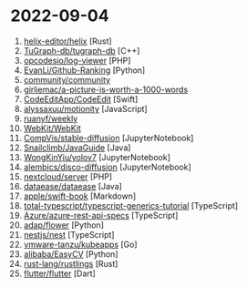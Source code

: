 # 2022-09-04

1. [helix-editor/helix](https://github.com/helix-editor/helix "A post-modern modal text editor.") [Rust]
2. [TuGraph-db/tugraph-db](https://github.com/TuGraph-db/tugraph-db "") [C++]
3. [opcodesio/log-viewer](https://github.com/opcodesio/log-viewer "Fast and beautiful Log Viewer for Laravel") [PHP]
4. [EvanLi/Github-Ranking](https://github.com/EvanLi/Github-Ranking "⭐Github Ranking⭐ Github stars and forks ranking list. Github Top100 stars list of different languages. Automatically update daily. | Github仓库排名，每日自动更新") [Python]
5. [community/community](https://github.com/community/community "Public feedback discussions for: GitHub for Mobile, GitHub Discussions, GitHub Codespaces, GitHub Sponsors, GitHub Issues and more!") 
6. [girliemac/a-picture-is-worth-a-1000-words](https://github.com/girliemac/a-picture-is-worth-a-1000-words "I am trying to describe complex matters in simple doodles!") 
7. [CodeEditApp/CodeEdit](https://github.com/CodeEditApp/CodeEdit "CodeEdit App for macOS – Elevate your code editing experience. Open source, free forever.") [Swift]
8. [alyssaxuu/motionity](https://github.com/alyssaxuu/motionity "The web-based motion graphics editor for everyone 📽") [JavaScript]
9. [ruanyf/weekly](https://github.com/ruanyf/weekly "科技爱好者周刊，每周五发布") 
10. [WebKit/WebKit](https://github.com/WebKit/WebKit "Home of the WebKit project, the browser engine used by Safari, Mail, App Store and many other applications on macOS, iOS and Linux.") 
11. [CompVis/stable-diffusion](https://github.com/CompVis/stable-diffusion "") [JupyterNotebook]
12. [Snailclimb/JavaGuide](https://github.com/Snailclimb/JavaGuide "「Java学习+面试指南」一份涵盖大部分 Java 程序员所需要掌握的核心知识。准备 Java 面试，首选 JavaGuide！") [Java]
13. [WongKinYiu/yolov7](https://github.com/WongKinYiu/yolov7 "Implementation of paper - YOLOv7: Trainable bag-of-freebies sets new state-of-the-art for real-time object detectors") [JupyterNotebook]
14. [alembics/disco-diffusion](https://github.com/alembics/disco-diffusion "") [JupyterNotebook]
15. [nextcloud/server](https://github.com/nextcloud/server "☁️ Nextcloud server, a safe home for all your data") [PHP]
16. [dataease/dataease](https://github.com/dataease/dataease "人人可用的开源数据可视化分析工具。") [Java]
17. [apple/swift-book](https://github.com/apple/swift-book "The Swift Programming Language book") [Markdown]
18. [total-typescript/typescript-generics-tutorial](https://github.com/total-typescript/typescript-generics-tutorial "Interactive tutorial on using generics in TypeScript") [TypeScript]
19. [Azure/azure-rest-api-specs](https://github.com/Azure/azure-rest-api-specs "The source for REST API specifications for Microsoft Azure.") [TypeScript]
20. [adap/flower](https://github.com/adap/flower "Flower - A Friendly Federated Learning Framework") [Python]
21. [nestjs/nest](https://github.com/nestjs/nest "A progressive Node.js framework for building efficient, scalable, and enterprise-grade server-side applications on top of TypeScript & JavaScript (ES6, ES7, ES8) 🚀") [TypeScript]
22. [vmware-tanzu/kubeapps](https://github.com/vmware-tanzu/kubeapps "A web-based UI for deploying and managing applications in Kubernetes clusters") [Go]
23. [alibaba/EasyCV](https://github.com/alibaba/EasyCV "An all-in-one toolkit for computer vision") [Python]
24. [rust-lang/rustlings](https://github.com/rust-lang/rustlings "🦀 Small exercises to get you used to reading and writing Rust code!") [Rust]
25. [flutter/flutter](https://github.com/flutter/flutter "Flutter makes it easy and fast to build beautiful apps for mobile and beyond") [Dart]
